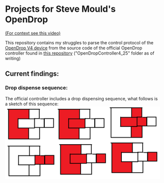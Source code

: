 # Projects for Steve Mould's OpenDrop

[(For context see this video)](https://www.youtube.com/watch?v=rf-efIZI_Dg)

This repository contains my struggles to parse the control protocol of the [OpenDrop V4 device](https://gaudishop.ch/index.php/product-category/opendrop/) from the source code of the official OpenDrop controller found in [this repository](https://github.com/GaudiLabs/OpenDrop) ("OpenDropController4_25" folder as of writing)

## Current findings:

### Drop dispense sequence:

The official controller includes a drop dispensing sequence, what follows is a sketch of this sequence:
![Sketch of the drop dispensing sequence](dispense.png)
